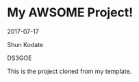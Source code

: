 # My AWSOME Project!

2017-07-17

Shun Kodate

DS3GOE

This is the project cloned from my template.
